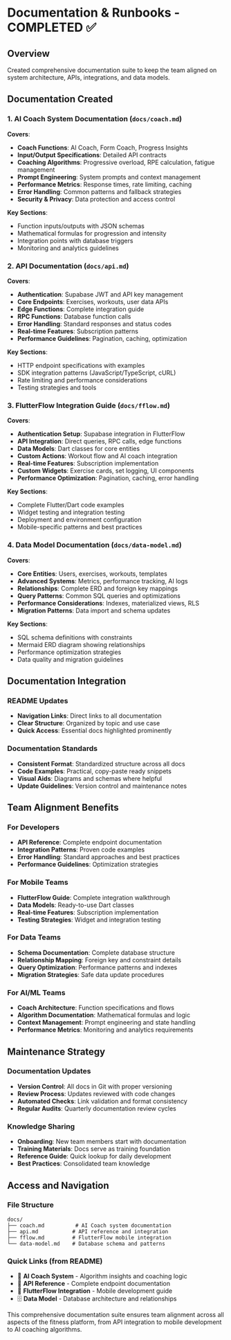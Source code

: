 # Documentation & Runbooks - COMPLETED ✅

## Overview
Created comprehensive documentation suite to keep the team aligned on system architecture, APIs, integrations, and data models.

## Documentation Created

### 1. AI Coach System Documentation (`docs/coach.md`)
**Covers**:
- **Coach Functions**: AI Coach, Form Coach, Progress Insights
- **Input/Output Specifications**: Detailed API contracts
- **Coaching Algorithms**: Progressive overload, RPE calculation, fatigue management
- **Prompt Engineering**: System prompts and context management
- **Performance Metrics**: Response times, rate limiting, caching
- **Error Handling**: Common patterns and fallback strategies
- **Security & Privacy**: Data protection and access control

**Key Sections**:
- Function inputs/outputs with JSON schemas
- Mathematical formulas for progression and intensity
- Integration points with database triggers
- Monitoring and analytics guidelines

### 2. API Documentation (`docs/api.md`)
**Covers**:
- **Authentication**: Supabase JWT and API key management
- **Core Endpoints**: Exercises, workouts, user data APIs
- **Edge Functions**: Complete integration guide
- **RPC Functions**: Database function calls
- **Error Handling**: Standard responses and status codes
- **Real-time Features**: Subscription patterns
- **Performance Guidelines**: Pagination, caching, optimization

**Key Sections**:
- HTTP endpoint specifications with examples
- SDK integration patterns (JavaScript/TypeScript, cURL)
- Rate limiting and performance considerations
- Testing strategies and tools

### 3. FlutterFlow Integration Guide (`docs/fflow.md`)
**Covers**:
- **Authentication Setup**: Supabase integration in FlutterFlow
- **API Integration**: Direct queries, RPC calls, edge functions
- **Data Models**: Dart classes for core entities
- **Custom Actions**: Workout flow and AI coach integration
- **Real-time Features**: Subscription implementation
- **Custom Widgets**: Exercise cards, set logging, UI components
- **Performance Optimization**: Pagination, caching, error handling

**Key Sections**:
- Complete Flutter/Dart code examples
- Widget testing and integration testing
- Deployment and environment configuration
- Mobile-specific patterns and best practices

### 4. Data Model Documentation (`docs/data-model.md`)
**Covers**:
- **Core Entities**: Users, exercises, workouts, templates
- **Advanced Systems**: Metrics, performance tracking, AI logs
- **Relationships**: Complete ERD and foreign key mappings
- **Query Patterns**: Common SQL queries and optimizations
- **Performance Considerations**: Indexes, materialized views, RLS
- **Migration Patterns**: Data import and schema updates

**Key Sections**:
- SQL schema definitions with constraints
- Mermaid ERD diagram showing relationships
- Performance optimization strategies
- Data quality and migration guidelines

## Documentation Integration

### README Updates
- **Navigation Links**: Direct links to all documentation
- **Clear Structure**: Organized by topic and use case
- **Quick Access**: Essential docs highlighted prominently

### Documentation Standards
- **Consistent Format**: Standardized structure across all docs
- **Code Examples**: Practical, copy-paste ready snippets
- **Visual Aids**: Diagrams and schemas where helpful
- **Update Guidelines**: Version control and maintenance notes

## Team Alignment Benefits

### For Developers
- **API Reference**: Complete endpoint documentation
- **Integration Patterns**: Proven code examples
- **Error Handling**: Standard approaches and best practices
- **Performance Guidelines**: Optimization strategies

### For Mobile Teams
- **FlutterFlow Guide**: Complete integration walkthrough
- **Data Models**: Ready-to-use Dart classes
- **Real-time Features**: Subscription implementation
- **Testing Strategies**: Widget and integration testing

### For Data Teams
- **Schema Documentation**: Complete database structure
- **Relationship Mapping**: Foreign key and constraint details
- **Query Optimization**: Performance patterns and indexes
- **Migration Strategies**: Safe data update procedures

### For AI/ML Teams  
- **Coach Architecture**: Function specifications and flows
- **Algorithm Documentation**: Mathematical formulas and logic
- **Context Management**: Prompt engineering and state handling
- **Performance Metrics**: Monitoring and analytics requirements

## Maintenance Strategy

### Documentation Updates
- **Version Control**: All docs in Git with proper versioning
- **Review Process**: Updates reviewed with code changes
- **Automated Checks**: Link validation and format consistency
- **Regular Audits**: Quarterly documentation review cycles

### Knowledge Sharing
- **Onboarding**: New team members start with documentation
- **Training Materials**: Docs serve as training foundation
- **Reference Guide**: Quick lookup for daily development
- **Best Practices**: Consolidated team knowledge

## Access and Navigation

### File Structure
```
docs/
├── coach.md          # AI Coach system documentation
├── api.md           # API reference and integration
├── fflow.md         # FlutterFlow mobile integration  
└── data-model.md    # Database schema and patterns
```

### Quick Links (from README)
- 🤖 **AI Coach System** - Algorithm insights and coaching logic
- 🔌 **API Reference** - Complete endpoint documentation
- 📱 **FlutterFlow Integration** - Mobile development guide
- 🗄️ **Data Model** - Database architecture and relationships

This comprehensive documentation suite ensures team alignment across all aspects of the fitness platform, from API integration to mobile development to AI coaching algorithms.